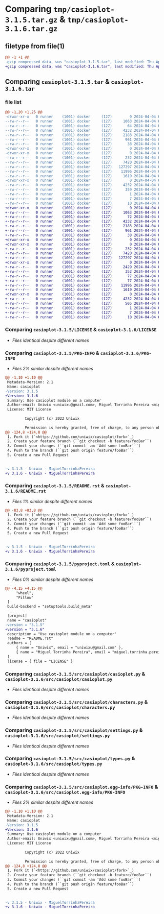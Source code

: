 # Comparing `tmp/casioplot-3.1.5.tar.gz` & `tmp/casioplot-3.1.6.tar.gz`

## filetype from file(1)

```diff
@@ -1 +1 @@
-gzip compressed data, was "casioplot-3.1.5.tar", last modified: Thu Apr  4 06:48:01 2024, max compression
+gzip compressed data, was "casioplot-3.1.6.tar", last modified: Thu Apr  4 06:58:04 2024, max compression
```

## Comparing `casioplot-3.1.5.tar` & `casioplot-3.1.6.tar`

### file list

```diff
@@ -1,20 +1,25 @@
-drwxr-xr-x   0 runner    (1001) docker     (127)        0 2024-04-04 06:48:01.363855 casioplot-3.1.5/
--rw-r--r--   0 runner    (1001) docker     (127)     1063 2024-04-04 06:47:56.000000 casioplot-3.1.5/LICENSE
--rw-r--r--   0 runner    (1001) docker     (127)       64 2024-04-04 06:47:56.000000 casioplot-3.1.5/MANIFEST.in
--rw-r--r--   0 runner    (1001) docker     (127)     4232 2024-04-04 06:48:01.363855 casioplot-3.1.5/PKG-INFO
--rw-r--r--   0 runner    (1001) docker     (127)     2183 2024-04-04 06:47:56.000000 casioplot-3.1.5/README.rst
--rw-r--r--   0 runner    (1001) docker     (127)      961 2024-04-04 06:47:56.000000 casioplot-3.1.5/pyproject.toml
--rw-r--r--   0 runner    (1001) docker     (127)       38 2024-04-04 06:48:01.363855 casioplot-3.1.5/setup.cfg
-drwxr-xr-x   0 runner    (1001) docker     (127)        0 2024-04-04 06:48:01.359854 casioplot-3.1.5/src/
-drwxr-xr-x   0 runner    (1001) docker     (127)        0 2024-04-04 06:48:01.363855 casioplot-3.1.5/src/casioplot/
--rw-r--r--   0 runner    (1001) docker     (127)      232 2024-04-04 06:47:56.000000 casioplot-3.1.5/src/casioplot/__init__.py
--rw-r--r--   0 runner    (1001) docker     (127)     7420 2024-04-04 06:47:56.000000 casioplot-3.1.5/src/casioplot/casioplot.py
--rw-r--r--   0 runner    (1001) docker     (127)   127297 2024-04-04 06:47:56.000000 casioplot-3.1.5/src/casioplot/characters.py
--rw-r--r--   0 runner    (1001) docker     (127)    11996 2024-04-04 06:47:56.000000 casioplot-3.1.5/src/casioplot/settings.py
--rw-r--r--   0 runner    (1001) docker     (127)     1619 2024-04-04 06:47:56.000000 casioplot-3.1.5/src/casioplot/types.py
-drwxr-xr-x   0 runner    (1001) docker     (127)        0 2024-04-04 06:48:01.363855 casioplot-3.1.5/src/casioplot.egg-info/
--rw-r--r--   0 runner    (1001) docker     (127)     4232 2024-04-04 06:48:01.000000 casioplot-3.1.5/src/casioplot.egg-info/PKG-INFO
--rw-r--r--   0 runner    (1001) docker     (127)      359 2024-04-04 06:48:01.000000 casioplot-3.1.5/src/casioplot.egg-info/SOURCES.txt
--rw-r--r--   0 runner    (1001) docker     (127)        1 2024-04-04 06:48:01.000000 casioplot-3.1.5/src/casioplot.egg-info/dependency_links.txt
--rw-r--r--   0 runner    (1001) docker     (127)        7 2024-04-04 06:48:01.000000 casioplot-3.1.5/src/casioplot.egg-info/requires.txt
--rw-r--r--   0 runner    (1001) docker     (127)       10 2024-04-04 06:48:01.000000 casioplot-3.1.5/src/casioplot.egg-info/top_level.txt
+drwxr-xr-x   0 runner    (1001) docker     (127)        0 2024-04-04 06:58:04.633456 casioplot-3.1.6/
+-rw-r--r--   0 runner    (1001) docker     (127)     1063 2024-04-04 06:57:59.000000 casioplot-3.1.6/LICENSE
+-rw-r--r--   0 runner    (1001) docker     (127)       72 2024-04-04 06:57:59.000000 casioplot-3.1.6/MANIFEST.in
+-rw-r--r--   0 runner    (1001) docker     (127)     4232 2024-04-04 06:58:04.633456 casioplot-3.1.6/PKG-INFO
+-rw-r--r--   0 runner    (1001) docker     (127)     2183 2024-04-04 06:57:59.000000 casioplot-3.1.6/README.rst
+-rw-r--r--   0 runner    (1001) docker     (127)      961 2024-04-04 06:57:59.000000 casioplot-3.1.6/pyproject.toml
+-rw-r--r--   0 runner    (1001) docker     (127)       38 2024-04-04 06:58:04.633456 casioplot-3.1.6/setup.cfg
+drwxr-xr-x   0 runner    (1001) docker     (127)        0 2024-04-04 06:58:04.629456 casioplot-3.1.6/src/
+drwxr-xr-x   0 runner    (1001) docker     (127)        0 2024-04-04 06:58:04.629456 casioplot-3.1.6/src/casioplot/
+-rw-r--r--   0 runner    (1001) docker     (127)      232 2024-04-04 06:57:59.000000 casioplot-3.1.6/src/casioplot/__init__.py
+-rw-r--r--   0 runner    (1001) docker     (127)     7420 2024-04-04 06:57:59.000000 casioplot-3.1.6/src/casioplot/casioplot.py
+-rw-r--r--   0 runner    (1001) docker     (127)   127297 2024-04-04 06:57:59.000000 casioplot-3.1.6/src/casioplot/characters.py
+drwxr-xr-x   0 runner    (1001) docker     (127)        0 2024-04-04 06:58:04.633456 casioplot-3.1.6/src/casioplot/presets/
+-rw-r--r--   0 runner    (1001) docker     (127)     2429 2024-04-04 06:57:59.000000 casioplot-3.1.6/src/casioplot/presets/default.toml
+-rw-r--r--   0 runner    (1001) docker     (127)      352 2024-04-04 06:57:59.000000 casioplot-3.1.6/src/casioplot/presets/fx-CG50.toml
+-rw-r--r--   0 runner    (1001) docker     (127)       77 2024-04-04 06:57:59.000000 casioplot-3.1.6/src/casioplot/presets/fx-CG50_AU.toml
+-rw-r--r--   0 runner    (1001) docker     (127)       77 2024-04-04 06:57:59.000000 casioplot-3.1.6/src/casioplot/presets/graph_90+e.toml
+-rw-r--r--   0 runner    (1001) docker     (127)    11996 2024-04-04 06:57:59.000000 casioplot-3.1.6/src/casioplot/settings.py
+-rw-r--r--   0 runner    (1001) docker     (127)     1619 2024-04-04 06:57:59.000000 casioplot-3.1.6/src/casioplot/types.py
+drwxr-xr-x   0 runner    (1001) docker     (127)        0 2024-04-04 06:58:04.633456 casioplot-3.1.6/src/casioplot.egg-info/
+-rw-r--r--   0 runner    (1001) docker     (127)     4232 2024-04-04 06:58:04.000000 casioplot-3.1.6/src/casioplot.egg-info/PKG-INFO
+-rw-r--r--   0 runner    (1001) docker     (127)      505 2024-04-04 06:58:04.000000 casioplot-3.1.6/src/casioplot.egg-info/SOURCES.txt
+-rw-r--r--   0 runner    (1001) docker     (127)        1 2024-04-04 06:58:04.000000 casioplot-3.1.6/src/casioplot.egg-info/dependency_links.txt
+-rw-r--r--   0 runner    (1001) docker     (127)        7 2024-04-04 06:58:04.000000 casioplot-3.1.6/src/casioplot.egg-info/requires.txt
+-rw-r--r--   0 runner    (1001) docker     (127)       10 2024-04-04 06:58:04.000000 casioplot-3.1.6/src/casioplot.egg-info/top_level.txt
```

### Comparing `casioplot-3.1.5/LICENSE` & `casioplot-3.1.6/LICENSE`

 * *Files identical despite different names*

### Comparing `casioplot-3.1.5/PKG-INFO` & `casioplot-3.1.6/PKG-INFO`

 * *Files 2% similar despite different names*

```diff
@@ -1,10 +1,10 @@
 Metadata-Version: 2.1
 Name: casioplot
-Version: 3.1.5
+Version: 3.1.6
 Summary: Use casioplot module on a computer
 Author-email: Uniwix <uniwixu@gmail.com>, Miguel Torrinha Pereira <miguel.torrinha.pereira+pypi@gmail.com>
 License: MIT License
         
         Copyright (c) 2022 Uniwix
         
         Permission is hereby granted, free of charge, to any person obtaining a copy
@@ -124,8 +124,8 @@
 1. Fork it (`<https://github.com/uniwix/casioplot/fork>`_)
 2. Create your feature branch (``git checkout -b feature/fooBar``)
 3. Commit your changes (``git commit -am 'Add some fooBar'``)
 4. Push to the branch (``git push origin feature/fooBar``)
 5. Create a new Pull Request
 
 
-v 3.1.5 - Uniwix - MiguelTorrinhaPereira
+v 3.1.6 - Uniwix - MiguelTorrinhaPereira
```

### Comparing `casioplot-3.1.5/README.rst` & `casioplot-3.1.6/README.rst`

 * *Files 1% similar despite different names*

```diff
@@ -83,8 +83,8 @@
 1. Fork it (`<https://github.com/uniwix/casioplot/fork>`_)
 2. Create your feature branch (``git checkout -b feature/fooBar``)
 3. Commit your changes (``git commit -am 'Add some fooBar'``)
 4. Push to the branch (``git push origin feature/fooBar``)
 5. Create a new Pull Request
 
 
-v 3.1.5 - Uniwix - MiguelTorrinhaPereira
+v 3.1.6 - Uniwix - MiguelTorrinhaPereira
```

### Comparing `casioplot-3.1.5/pyproject.toml` & `casioplot-3.1.6/pyproject.toml`

 * *Files 0% similar despite different names*

```diff
@@ -4,15 +4,15 @@
     "wheel",
     "Pillow"
 ]
 build-backend = "setuptools.build_meta"
 
 [project]
 name = "casioplot"
-version = "3.1.5"
+version = "3.1.6"
 description = "Use casioplot module on a computer"
 readme = "README.rst"
 authors = [
     { name = "Uniwix", email = "uniwixu@gmail.com" },
     { name = "Miguel Torrinha Pereira", email = "miguel.torrinha.pereira+pypi@gmail.com" }
 ]
 license = { file = "LICENSE" }
```

### Comparing `casioplot-3.1.5/src/casioplot/casioplot.py` & `casioplot-3.1.6/src/casioplot/casioplot.py`

 * *Files identical despite different names*

### Comparing `casioplot-3.1.5/src/casioplot/characters.py` & `casioplot-3.1.6/src/casioplot/characters.py`

 * *Files identical despite different names*

### Comparing `casioplot-3.1.5/src/casioplot/settings.py` & `casioplot-3.1.6/src/casioplot/settings.py`

 * *Files identical despite different names*

### Comparing `casioplot-3.1.5/src/casioplot/types.py` & `casioplot-3.1.6/src/casioplot/types.py`

 * *Files identical despite different names*

### Comparing `casioplot-3.1.5/src/casioplot.egg-info/PKG-INFO` & `casioplot-3.1.6/src/casioplot.egg-info/PKG-INFO`

 * *Files 2% similar despite different names*

```diff
@@ -1,10 +1,10 @@
 Metadata-Version: 2.1
 Name: casioplot
-Version: 3.1.5
+Version: 3.1.6
 Summary: Use casioplot module on a computer
 Author-email: Uniwix <uniwixu@gmail.com>, Miguel Torrinha Pereira <miguel.torrinha.pereira+pypi@gmail.com>
 License: MIT License
         
         Copyright (c) 2022 Uniwix
         
         Permission is hereby granted, free of charge, to any person obtaining a copy
@@ -124,8 +124,8 @@
 1. Fork it (`<https://github.com/uniwix/casioplot/fork>`_)
 2. Create your feature branch (``git checkout -b feature/fooBar``)
 3. Commit your changes (``git commit -am 'Add some fooBar'``)
 4. Push to the branch (``git push origin feature/fooBar``)
 5. Create a new Pull Request
 
 
-v 3.1.5 - Uniwix - MiguelTorrinhaPereira
+v 3.1.6 - Uniwix - MiguelTorrinhaPereira
```


